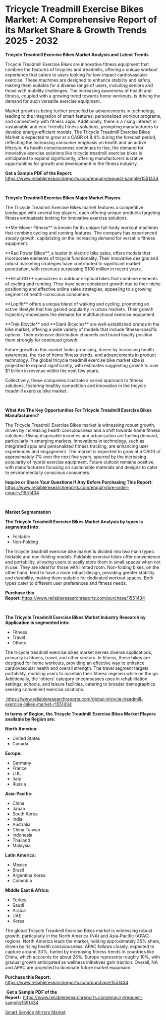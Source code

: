 <p><h1>Tricycle Treadmill Exercise Bikes Market: A Comprehensive Report of its Market Share & Growth Trends 2025 - 2032</h1></p><p><strong>Tricycle Treadmill Exercise Bikes Market Analysis and Latest Trends</strong></p>
<p><p>Tricycle Treadmill Exercise Bikes are innovative fitness equipment that combine the features of tricycles and treadmills, offering a unique workout experience that caters to users looking for low-impact cardiovascular exercise. These machines are designed to enhance stability and safety, making them suitable for a diverse range of users, including seniors and those with mobility challenges. The increasing awareness of health and fitness, coupled with a growing trend towards home workouts, is driving the demand for such versatile exercise equipment.</p><p>Market growth is being further propelled by advancements in technology, leading to the integration of smart features, personalized workout programs, and connectivity with fitness apps. Additionally, there is a rising interest in sustainable and eco-friendly fitness solutions, prompting manufacturers to develop energy-efficient models. The Tricycle Treadmill Exercise Bikes Market is expected to grow at a CAGR of 8.4% during the forecast period, reflecting the increasing consumer emphasis on health and an active lifestyle. As health consciousness continues to rise, the demand for innovative exercise solutions like tricycle treadmill exercise bikes is anticipated to expand significantly, offering manufacturers lucrative opportunities for growth and development in the fitness industry.</p></p>
<p><strong>Get a Sample PDF of the Report:&nbsp;</strong> <a href="https://www.reliableresearchreports.com/enquiry/request-sample/1551434?utm_campaign=2201&utm_medium=2&utm_source=Github&utm_content=ia&utm_term=05042025&utm_id=tricycle-treadmill-exercise-bikes">https://www.reliableresearchreports.com/enquiry/request-sample/1551434</a></p>
<p>&nbsp;</p>
<p><strong>Tricycle Treadmill Exercise Bikes Major Market Players</strong></p>
<p><p>The Tricycle Treadmill Exercise Bikes market features a competitive landscape with several key players, each offering unique products targeting fitness enthusiasts looking for innovative exercise solutions.</p><p>**Me-Mover Fitness** is known for its unique full-body workout machines that combine cycling and running features. The company has experienced steady growth, capitalizing on the increasing demand for versatile fitness equipment.</p><p>**Rad Power Bikes**, a leader in electric bike sales, offers models that incorporate elements of tricycle functionality. Their innovative designs and robust marketing strategies have contributed to significant market penetration, with revenues surpassing $100 million in recent years.</p><p>**ElliptiGO** specializes in outdoor elliptical bikes that combine elements of cycling and running. They have seen consistent growth due to their niche positioning and effective online sales strategies, appealing to a growing segment of health-conscious consumers.</p><p>**Lopifit** offers a unique blend of walking and cycling, promoting an active lifestyle that has gained popularity in urban markets. Their growth trajectory showcases the demand for multifunctional exercise equipment.</p><p>**Trek Bicycle** and **Giant Bicycles** are well-established brands in the bike market, offering a wide variety of models that include fitness-specific options. Their extensive distribution channels and brand loyalty position them strongly for continued growth.</p><p>Future growth in this market looks promising, driven by increasing health awareness, the rise of home fitness trends, and advancements in product technology. The global tricycle treadmill exercise bike market size is projected to expand significantly, with estimates suggesting growth to over $1 billion in revenue within the next few years.</p><p>Collectively, these companies illustrate a varied approach to fitness solutions, fostering healthy competition and innovation in the tricycle treadmill exercise bike market.</p></p>
<p>&nbsp;</p>
<p><strong>What Are The Key Opportunities For Tricycle Treadmill Exercise Bikes Manufacturers?</strong></p>
<p><p>The Tricycle Treadmill Exercise Bikes market is witnessing robust growth, driven by increasing health consciousness and a shift towards home fitness solutions. Rising disposable incomes and urbanization are fueling demand, particularly in emerging markets. Innovations in technology, such as integrated apps and personalized fitness tracking, are enhancing user experiences and engagement. The market is expected to grow at a CAGR of approximately 7% over the next five years, spurred by the increasing popularity of hybrid exercise equipment. Future outlook remains positive, with manufacturers focusing on sustainable materials and designs to cater to environmentally conscious consumers.</p></p>
<p><strong>Inquire or Share Your Questions If Any Before Purchasing This Report:</strong> <a href="https://www.reliableresearchreports.com/enquiry/pre-order-enquiry/1551434?utm_campaign=2201&utm_medium=2&utm_source=Github&utm_content=ia&utm_term=05042025&utm_id=tricycle-treadmill-exercise-bikes">https://www.reliableresearchreports.com/enquiry/pre-order-enquiry/1551434</a></p>
<p>&nbsp;</p>
<p><strong>Market Segmentation</strong></p>
<p><strong>The Tricycle Treadmill Exercise Bikes Market Analysis by types is segmented into:</strong></p>
<p><ul><li>Foldable</li><li>Non-Folding</li></ul></p>
<p><p>The tricycle treadmill exercise bike market is divided into two main types: foldable and non-folding models. Foldable exercise bikes offer convenience and portability, allowing users to easily store them in small spaces when not in use. They are ideal for those with limited room. Non-folding bikes, on the other hand, tend to have a more robust design, providing greater stability and durability, making them suitable for dedicated workout spaces. Both types cater to different user preferences and fitness needs.</p></p>
<p><strong>Purchase this Report:&nbsp;</strong><a href="https://www.reliableresearchreports.com/purchase/1551434?utm_campaign=2201&utm_medium=2&utm_source=Github&utm_content=ia&utm_term=05042025&utm_id=tricycle-treadmill-exercise-bikes">https://www.reliableresearchreports.com/purchase/1551434</a></p>
<p>&nbsp;</p>
<p><strong>The Tricycle Treadmill Exercise Bikes Market Industry Research by Application is segmented into:</strong></p>
<p><ul><li>Fitness</li><li>Travel</li><li>Others</li></ul></p>
<p><p>The tricycle treadmill exercise bikes market serves diverse applications, primarily in fitness, travel, and other sectors. In fitness, these bikes are designed for home workouts, providing an effective way to enhance cardiovascular health and overall strength. The travel segment targets portability, enabling users to maintain their fitness regimen while on the go. Additionally, the 'others' category encompasses uses in rehabilitation settings, schools, and leisure facilities, catering to broader demographics seeking convenient exercise solutions.</p></p>
<p><a href="https://www.reliableresearchreports.com/global-tricycle-treadmill-exercise-bikes-market-r1551434?utm_campaign=2201&utm_medium=2&utm_source=Github&utm_content=ia&utm_term=05042025&utm_id=tricycle-treadmill-exercise-bikes">&nbsp;https://www.reliableresearchreports.com/global-tricycle-treadmill-exercise-bikes-market-r1551434</a></p>
<p><strong>In terms of Region, the Tricycle Treadmill Exercise Bikes Market Players available by Region are:</strong></p>
<p>
    <p> <strong> North America: </strong>
        <ul>
            <li>United States</li>
            <li>Canada</li>
        </ul>
        </p> 
    <p> <strong> Europe: </strong>
        <ul>
            <li>Germany</li>
            <li>France</li>
            <li>U.K.</li>
            <li>Italy</li>
            <li>Russia</li>
        </ul>
        </p> 
    <p> <strong> Asia-Pacific: </strong>
        <ul>
            <li>China</li>
            <li>Japan</li>
            <li>South Korea</li>
            <li>India</li>
            <li>Australia</li>
            <li>China Taiwan</li>
            <li>Indonesia</li>
            <li>Thailand</li>
            <li>Malaysia</li>
        </ul>
        </p> 
    <p> <strong> Latin America: </strong>
        <ul>
            <li>Mexico</li>
            <li>Brazil</li>
            <li>Argentina Korea</li>
            <li>Colombia</li>
        </ul>
        </p> 
    <p> <strong> Middle East & Africa: </strong>
        <ul>
            <li>Turkey</li>
            <li>Saudi</li>
            <li>Arabia</li>
            <li>UAE</li>
            <li>Korea</li>
        </ul>
    </p>
    </p>
<p><p>The global Tricycle Treadmill Exercise Bikes market is witnessing robust growth, particularly in the North America (NA) and Asia-Pacific (APAC) regions. North America leads the market, holding approximately 35% share, driven by rising health consciousness. APAC follows closely, expected to capture around 30%, fueled by increasing fitness trends in countries like China, which accounts for about 25%. Europe represents roughly 10%, with gradual growth anticipated as wellness initiatives gain traction. Overall, NA and APAC are projected to dominate future market expansion.</p></p>
<p><strong>Purchase this Report: </strong><a href="https://www.reliableresearchreports.com/purchase/1551434?utm_campaign=2201&utm_medium=2&utm_source=Github&utm_content=ia&utm_term=05042025&utm_id=tricycle-treadmill-exercise-bikes">https://www.reliableresearchreports.com/purchase/1551434</a></p>
<p>&nbsp;<strong>Get a Sample PDF of the Report:&nbsp;&nbsp;</strong><a href="https://www.reliableresearchreports.com/enquiry/request-sample/1551434?utm_campaign=2201&utm_medium=2&utm_source=Github&utm_content=ia&utm_term=05042025&utm_id=tricycle-treadmill-exercise-bikes">https://www.reliableresearchreports.com/enquiry/request-sample/1551434</a></p>
<p><strong></strong></p>
<p><p><a href="https://github.com/irfadac/Market-Research-Report-List-5/blob/main/smart-service-mirrors-market.md?utm_campaign=2201&utm_medium=2&utm_source=Github&utm_content=ia&utm_term=05042025&utm_id=tricycle-treadmill-exercise-bikes">Smart Service Mirrors Market</a></p></p>